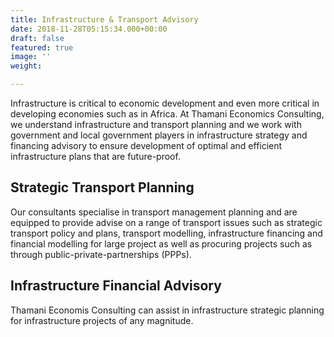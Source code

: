 ```yaml
---
title: Infrastructure & Transport Advisory
date: 2018-11-28T05:15:34.000+00:00
draft: false
featured: true
image: ''
weight: 

---
```

Infrastructure is critical to economic development and even more critical in developing economies such as in Africa. At Thamani Economics Consulting, we understand infrastructure and transport planning and we work with government and local government players in infrastructure strategy and financing advisory to ensure development of optimal and efficient infrastructure plans that are future-proof.

## Strategic Transport Planning

Our consultants specialise in transport management planning and are equipped to provide advise on a range of transport issues such as strategic transport policy and plans, transport modelling, infrastructure financing and financial modelling for large project as well as procuring projects such as through public-private-partnerships (PPPs).

## Infrastructure Financial Advisory

Thamani Economis Consulting can assist in infrastructure strategic planning for infrastructure projects of any magnitude.
